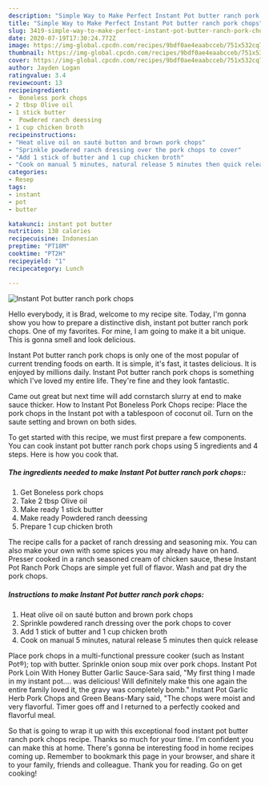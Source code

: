 ```yaml
---
description: "Simple Way to Make Perfect Instant Pot butter ranch pork chops"
title: "Simple Way to Make Perfect Instant Pot butter ranch pork chops"
slug: 3419-simple-way-to-make-perfect-instant-pot-butter-ranch-pork-chops
date: 2020-07-19T17:30:24.772Z
image: https://img-global.cpcdn.com/recipes/9bdf0ae4eaabcceb/751x532cq70/instant-pot-butter-ranch-pork-chops-recipe-main-photo.jpg
thumbnail: https://img-global.cpcdn.com/recipes/9bdf0ae4eaabcceb/751x532cq70/instant-pot-butter-ranch-pork-chops-recipe-main-photo.jpg
cover: https://img-global.cpcdn.com/recipes/9bdf0ae4eaabcceb/751x532cq70/instant-pot-butter-ranch-pork-chops-recipe-main-photo.jpg
author: Jayden Logan
ratingvalue: 3.4
reviewcount: 13
recipeingredient:
-  Boneless pork chops
- 2 tbsp Olive oil
- 1 stick butter
-  Powdered ranch deessing
- 1 cup chicken broth
recipeinstructions:
- "Heat olive oil on sauté button and brown pork chops"
- "Sprinkle powdered ranch dressing over the pork chops to cover"
- "Add 1 stick of butter and 1 cup chicken broth"
- "Cook on manual 5 minutes, natural release 5 minutes then quick release"
categories:
- Resep
tags:
- instant
- pot
- butter

katakunci: instant pot butter
nutrition: 138 calories
recipecuisine: Indonesian
preptime: "PT18M"
cooktime: "PT2H"
recipeyield: "1"
recipecategory: Lunch

---
```



![Instant Pot butter ranch pork chops](https://img-global.cpcdn.com/recipes/9bdf0ae4eaabcceb/751x532cq70/instant-pot-butter-ranch-pork-chops-recipe-main-photo.jpg)

Hello everybody, it is Brad, welcome to my recipe site. Today, I'm gonna show you how to prepare a distinctive dish, instant pot butter ranch pork chops. One of my favorites. For mine, I am going to make it a bit unique. This is gonna smell and look delicious.

Instant Pot butter ranch pork chops is only one of the most popular of current trending foods on earth. It is simple, it's fast, it tastes delicious. It is enjoyed by millions daily. Instant Pot butter ranch pork chops is something which I've loved my entire life. They're fine and they look fantastic.

Came out great but next time will add cornstarch slurry at end to make sauce thicker. How to Instant Pot Boneless Pork Chops recipe: Place the pork chops in the Instant pot with a tablespoon of coconut oil. Turn on the saute setting and brown on both sides.


To get started with this recipe, we must first prepare a few components. You can cook instant pot butter ranch pork chops using 5 ingredients and 4 steps. Here is how you cook that.

##### The ingredients needed to make Instant Pot butter ranch pork chops::

1. Get  Boneless pork chops
1. Take 2 tbsp Olive oil
1. Make ready 1 stick butter
1. Make ready  Powdered ranch deessing
1. Prepare 1 cup chicken broth


The recipe calls for a packet of ranch dressing and seasoning mix. You can also make your own with some spices you may already have on hand. Presser cooked in a ranch seasoned cream of chicken sauce, these Instant Pot Ranch Pork Chops are simple yet full of flavor. Wash and pat dry the pork chops. 

##### Instructions to make Instant Pot butter ranch pork chops:

1. Heat olive oil on sauté button and brown pork chops
1. Sprinkle powdered ranch dressing over the pork chops to cover
1. Add 1 stick of butter and 1 cup chicken broth
1. Cook on manual 5 minutes, natural release 5 minutes then quick release


Place pork chops in a multi-functional pressure cooker (such as Instant Pot®); top with butter. Sprinkle onion soup mix over pork chops. Instant Pot Pork Loin With Honey Butter Garlic Sauce-Sara said, &#34;My first thing I made in my instant pot…. was delicious! Will definitely make this one again the entire family loved it, the gravy was completely bomb.&#34; Instant Pot Garlic Herb Pork Chops and Green Beans-Mary said, &#34;The chops were moist and very flavorful. Timer goes off and I returned to a perfectly cooked and flavorful meal. 

So that is going to wrap it up with this exceptional food instant pot butter ranch pork chops recipe. Thanks so much for your time. I'm confident you can make this at home. There's gonna be interesting food in home recipes coming up. Remember to bookmark this page in your browser, and share it to your family, friends and colleague. Thank you for reading. Go on get cooking!
